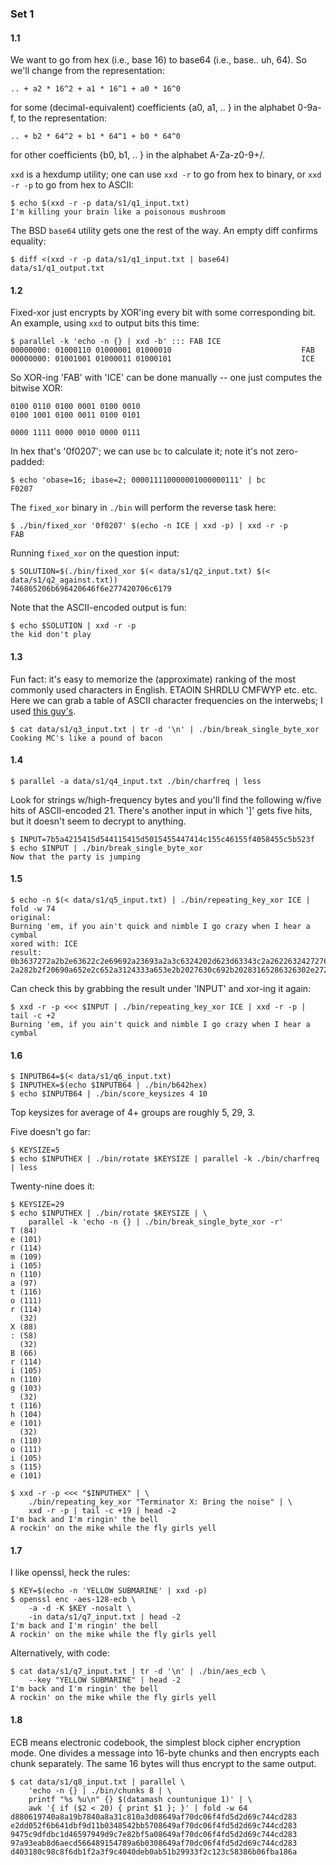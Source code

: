 ### Set 1

#### 1.1

We want to go from hex (i.e., base 16) to base64 (i.e., base.. uh, 64).  So
we'll change from the representation:

    .. + a2 * 16^2 + a1 * 16^1 + a0 * 16^0

for some (decimal-equivalent) coefficients {a0, a1, .. } in the alphabet
0-9a-f, to the representation:

    .. + b2 * 64^2 + b1 * 64^1 + b0 * 64^0

for other coefficients {b0, b1, .. } in the alphabet A-Za-z0-9\+/.

`xxd` is a hexdump utility; one can use `xxd -r` to go from hex to binary, or
`xxd -r -p` to go from hex to ASCII:

    $ echo $(xxd -r -p data/s1/q1_input.txt)
    I'm killing your brain like a poisonous mushroom

The BSD `base64` utility gets one the rest of the way.  An empty diff confirms
equality:

    $ diff <(xxd -r -p data/s1/q1_input.txt | base64) data/s1/q1_output.txt

#### 1.2

Fixed-xor just encrypts by XOR'ing every bit with some corresponding bit.
An example, using `xxd` to output bits this time:

    $ parallel -k 'echo -n {} | xxd -b' ::: FAB ICE
    00000000: 01000110 01000001 01000010                             FAB
    00000000: 01001001 01000011 01000101                             ICE

So XOR-ing 'FAB' with 'ICE' can be done manually -- one just computes the
bitwise XOR:

    0100 0110 0100 0001 0100 0010
    0100 1001 0100 0011 0100 0101

    0000 1111 0000 0010 0000 0111

In hex that's '0f0207'; we can use `bc` to calculate it; note it's not
zero-padded:

    $ echo 'obase=16; ibase=2; 000011110000001000000111' | bc
    F0207

The `fixed_xor` binary in `./bin` will perform the reverse task here:

    $ ./bin/fixed_xor '0f0207' $(echo -n ICE | xxd -p) | xxd -r -p
    FAB

Running `fixed_xor` on the question input:

    $ SOLUTION=$(./bin/fixed_xor $(< data/s1/q2_input.txt) $(< data/s1/q2_against.txt))
    746865206b696420646f6e277420706c6179

Note that the ASCII-encoded output is fun:

    $ echo $SOLUTION | xxd -r -p
    the kid don't play

#### 1.3

Fun fact: it's easy to memorize the (approximate) ranking of the most commonly
used characters in English.  ETAOIN SHRDLU CMFWYP etc. etc.  Here we can grab a
table of ASCII character frequencies on the interwebs; I used [this
guy's](http://www.fitaly.com/board/domper3/posts/136.html).

    $ cat data/s1/q3_input.txt | tr -d '\n' | ./bin/break_single_byte_xor
    Cooking MC's like a pound of bacon

#### 1.4

    $ parallel -a data/s1/q4_input.txt ./bin/charfreq | less

Look for strings w/high-frequency bytes and you'll find the following
w/five hits of ASCII-encoded 21.  There's another input in which ']' gets five
hits, but it doesn't seem to decrypt to anything.

    $ INPUT=7b5a4215415d544115415d5015455447414c155c46155f4058455c5b523f
    $ echo $INPUT | ./bin/break_single_byte_xor
    Now that the party is jumping

#### 1.5

    $ echo -n $(< data/s1/q5_input.txt) | ./bin/repeating_key_xor ICE | fold -w 74
    original:
    Burning 'em, if you ain't quick and nimble I go crazy when I hear a cymbal
    xored with: ICE
    result:
    0b3637272a2b2e63622c2e69692a23693a2a3c6324202d623d63343c2a2622632427276527
    2a282b2f20690a652e2c652a3124333a653e2b2027630c692b20283165286326302e27282f

Can check this by grabbing the result under 'INPUT' and xor-ing it again:

    $ xxd -r -p <<< $INPUT | ./bin/repeating_key_xor ICE | xxd -r -p | tail -c +2
    Burning 'em, if you ain't quick and nimble I go crazy when I hear a cymbal

#### 1.6

    $ INPUTB64=$(< data/s1/q6_input.txt)
    $ INPUTHEX=$(echo $INPUTB64 | ./bin/b642hex)
    $ echo $INPUTB64 | ./bin/score_keysizes 4 10

Top keysizes for average of 4+ groups are roughly 5, 29, 3.

Five doesn't go far:

    $ KEYSIZE=5
    $ echo $INPUTHEX | ./bin/rotate $KEYSIZE | parallel -k ./bin/charfreq | less

Twenty-nine does it:

    $ KEYSIZE=29
    $ echo $INPUTHEX | ./bin/rotate $KEYSIZE | \
        parallel -k 'echo -n {} | ./bin/break_single_byte_xor -r'
    T (84)
    e (101)
    r (114)
    m (109)
    i (105)
    n (110)
    a (97)
    t (116)
    o (111)
    r (114)
      (32)
    X (88)
    : (58)
      (32)
    B (66)
    r (114)
    i (105)
    n (110)
    g (103)
      (32)
    t (116)
    h (104)
    e (101)
      (32)
    n (110)
    o (111)
    i (105)
    s (115)
    e (101)

    $ xxd -r -p <<< "$INPUTHEX" | \
        ./bin/repeating_key_xor "Terminator X: Bring the noise" | \
        xxd -r -p | tail -c +19 | head -2
    I'm back and I'm ringin' the bell
    A rockin' on the mike while the fly girls yell

#### 1.7

I like openssl, heck the rules:

    $ KEY=$(echo -n 'YELLOW SUBMARINE' | xxd -p)
    $ openssl enc -aes-128-ecb \
        -a -d -K $KEY -nosalt \
        -in data/s1/q7_input.txt | head -2
    I'm back and I'm ringin' the bell
    A rockin' on the mike while the fly girls yell

Alternatively, with code:

    $ cat data/s1/q7_input.txt | tr -d '\n' | ./bin/aes_ecb \
        --key "YELLOW SUBMARINE" | head -2
    I'm back and I'm ringin' the bell
    A rockin' on the mike while the fly girls yell

#### 1.8

ECB means electronic codebook, the simplest block cipher encryption mode.  One
divides a message into 16-byte chunks and then encrypts each chunk separately.
The same 16 bytes will thus encrypt to the same output.

    $ cat data/s1/q8_input.txt | parallel \
        'echo -n {} | ./bin/chunks 8 | \
        printf "%s %u\n" {} $(datamash countunique 1)' | \
        awk '{ if ($2 < 20) { print $1 }; }' | fold -w 64
    d880619740a8a19b7840a8a31c810a3d08649af70dc06f4fd5d2d69c744cd283
    e2dd052f6b641dbf9d11b0348542bb5708649af70dc06f4fd5d2d69c744cd283
    9475c9dfdbc1d46597949d9c7e82bf5a08649af70dc06f4fd5d2d69c744cd283
    97a93eab8d6aecd566489154789a6b0308649af70dc06f4fd5d2d69c744cd283
    d403180c98c8f6db1f2a3f9c4040deb0ab51b29933f2c123c58386b06fba186a

